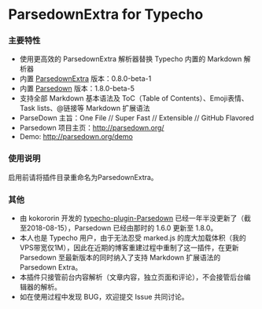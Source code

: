 # ParsedownExtra for Typecho

### 主要特性

- 使用更高效的 ParsedownExtra 解析器替换 Typecho 内置的 Markdown 解析器
- 内置 [ParsedownExtra](https://github.com/erusev/parsedown-extra "ParsedownExtra") 版本：0.8.0-beta-1
- 内置 [Parsedown](https://github.com/erusev/parsedown "Parsedown") 版本：1.8.0-beta-5
- 支持全部 Markdown 基本语法及 ToC（Table of Contents）、Emoji表情、Task lists、@链接等 Markdown 扩展语法
- ParseDown 主旨：One File  //  Super Fast  //  Extensible  //  GitHub Flavored 
- Parsedown 项目主页：http://parsedown.org/
- Demo: http://parsedown.org/demo

### 使用说明

启用前请将插件目录重命名为ParsedownExtra。

### 其他

- 由 kokororin 开发的 [typecho-plugin-Parsedown](https://github.com/kokororin/typecho-plugin-Parsedown "typecho-plugin-Parsedown") 已经一年半没更新了（截至2018-08-15），Parsedown 已经由那时的 1.6.0 更新至 1.8.0。
- 本人也是 Typecho 用户，由于无法忍受 marked.js 的庞大加载体积（我的VPS带宽仅1M），因此在近期的博客重建过程中重制了这一插件，在更新 Parsedown 至最新版本的同时纳入了支持 Markdown 扩展语法的 Parsedown Extra。
- 本插件只接管前台内容解析（文章内容，独立页面和评论），不会接管后台编辑器的解析。
- 如在使用过程中发现 BUG，欢迎提交 Issue 共同讨论。